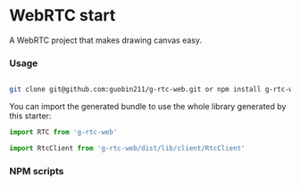 # WebRTC start

A WebRTC project that makes drawing canvas easy.


### Usage

```bash

git clone git@github.com:guobin211/g-rtc-web.git or npm install g-rtc-web

```

You can import the generated bundle to use the whole library generated by this starter:

```javascript
import RTC from 'g-rtc-web'
```

```javascript
import RtcClient from 'g-rtc-web/dist/lib/client/RtcClient'
```

### NPM scripts
